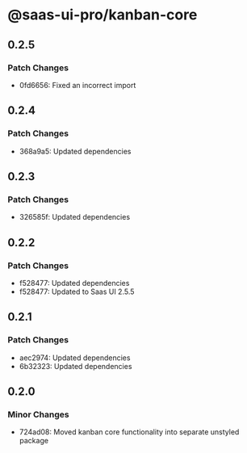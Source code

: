 # @saas-ui-pro/kanban-core

## 0.2.5

### Patch Changes

- 0fd6656: Fixed an incorrect import

## 0.2.4

### Patch Changes

- 368a9a5: Updated dependencies

## 0.2.3

### Patch Changes

- 326585f: Updated dependencies

## 0.2.2

### Patch Changes

- f528477: Updated dependencies
- f528477: Updated to Saas UI 2.5.5

## 0.2.1

### Patch Changes

- aec2974: Updated dependencies
- 6b32323: Updated dependencies

## 0.2.0

### Minor Changes

- 724ad08: Moved kanban core functionality into separate unstyled package
